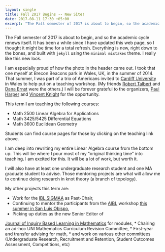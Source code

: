 ```yaml
---
layout: single
title: Fall 2017 Begins -- New Site!
date: 2017-08-11 17:30 +05:00
excerpt: "The Fall semester of 2017 is about to begin, so the academic cycle renews itself."
---
```


The Fall semester of 2017 is about to begin, and so the academic cycle renews
itself. It has been a while since I have updated this web page, so I thought
it might be time for a total refresh. Everything is new, right down to the
bones, and built with <code>jekyll</code> using the <code>minimal mistakes</code> theme. I really like this new look.

I am especially proud of how the photo in the header came out. I took that one
myself at Brecon Beacons park in Wales, UK, in the summer of 2014. That
summer, I was part of a trio of Americans invited to
<a href="https://www.cardiff.ac.uk">Cardiff University</a> in Wales
to help put on a teaching workshop. (My friends <a href="https://roberttalbert.org">Robert Talbert</a> and <a href="https://dcernst.github.io">Dana Ernst</a> were the others.) I will be
forever grateful to the organizers,
<a href="http://www.profpaulharper.com">Paul Harper</a>
and <a href="http://vknight.org">Vincent Knight</a> for the opportunity.

This term I am teaching the following courses:

 * Math 2500 Linear Algebra for Applications
 * Math 3425/5425 Differential Equations
 * Math 3600 Euclidean Geometry

Students can find course pages for those by clicking on the teaching link above.


I am deep into rewriting my entire Linear Algebra course from the bottom up.
This will be where I pour most of my "original thinking time" into teaching. I
am excited for this. It will be a lot of work, but worth it.

I will also have at least one undergraduate research student and one MA graduate
student to advise. Those mentoring projects are what will allow me to continue
doing research in knot theory (a branch of topology).

My other projects this term are:

  * Work for the <a href="http://sigmaa.maa.org/ibl/">IBL SIGMAA</a> as Past-Chair,
  * Continuing to mentor the participants from the
  <a href="http://www.inquirybasedlearning.org">AIBL</a> workshop
  <a href="http://www.inquirybasedlearning.org/workshops/#/cpworkshop/">this summer in San Luis Obispo</a>,
  * Picking up duties as the new Senior Editor of
  <a href="http://jiblm.org">
  Journal of Inquiry Based Learning in Mathematics</a> for modules,
  * Chairing an ad-hoc UNI Mathematics Curriculum Revision Committee,
  * First-year and transfer advising for math,
  * and work on various other committees (Undergraduate Research, Recruitment and Retention, Student Outcomes Assessment, Competitions, etc)
